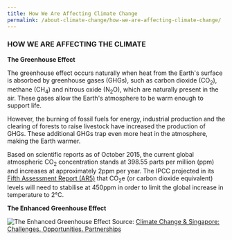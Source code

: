```yaml
---
title: How We Are Affecting Climate Change
permalink: /about-climate-change/how-we-are-affecting-climate-change/
---
```


### HOW WE ARE AFFECTING THE CLIMATE

**The Greenhouse Effect**

The greenhouse effect occurs naturally when heat from the Earth's surface is absorbed by greenhouse gases (GHGs), such as carbon dioxide (CO<sub>2</sub>), methane (CH<sub>4</sub>) and nitrous oxide (N<sub>2</sub>O), which are naturally present in the air. These gases allow the Earth's atmosphere to be warm enough to support life.

However, the burning of fossil fuels for energy, industrial production and the clearing of forests to raise livestock have increased the production of GHGs. These additional GHGs trap even more heat in the atmosphere, making the Earth warmer.

Based on scientific reports as of October 2015, the current global atmospheric CO<sub>2</sub> concentration stands at 398.55 parts per million (ppm) and increases at approximately 2ppm per year. The IPCC projected in its [<a href="http://www.ipcc.ch/report/ar5/" target="_blank">Fifth Assessment Report (AR5)</a>](http://www.ipcc.ch/report/ar5/) that CO<sub>2</sub>e (or carbon dioxide equivalent) levels will need to stabilise at 450ppm in order to limit the global increase in temperature to 2°C.

**The Enhanced Greenhouse Effect**

![The Enhanced Greenhouse Effect](/images/the-enhanced-greenhouse-effect.gif "The Enhanced Greenhouse Effect")
Source: [<a href="/files/default-source/default-document-library/national-climate-change-strategy.pdf" target="_blank">Climate Change & Singapore: Challenges. Opportunities. Partnerships</a>](/files/default-source/default-document-library/national-climate-change-strategy.pdf)